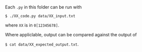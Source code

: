 Each `.py` in this folder can be run with

`$ ./XX_code.py data/XX_input.txt`

where `XX` is in `0[12345678]`.


Where appliclable, output can be compared against the output of

`$ cat data/XX_expected_output.txt`.
